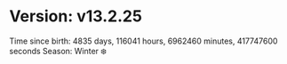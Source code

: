 # Version: v13.2.25
Time since birth: 4835 days, 116041 hours, 6962460 minutes, 417747600 seconds
Season: Winter ❄️
